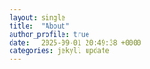```yaml
---
layout: single
title:  "About"
author_profile: true
date:   2025-09-01 20:49:38 +0000
categories: jekyll update
---
```


